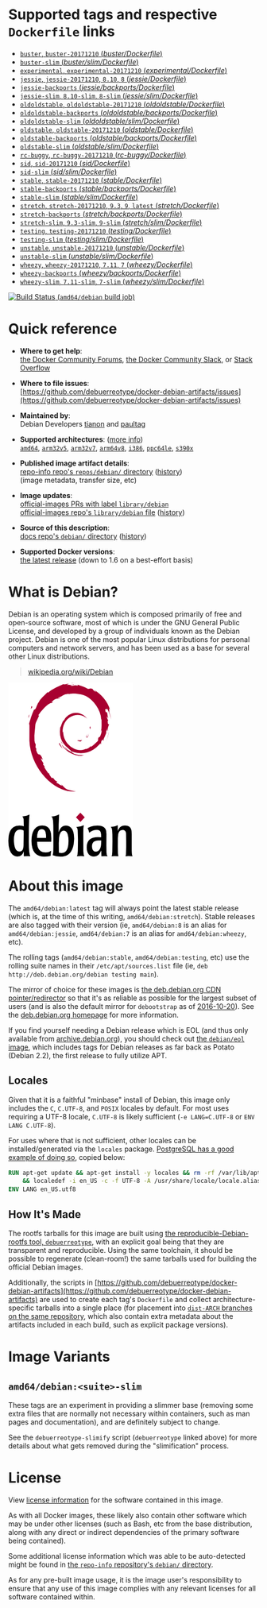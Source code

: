 <!--

********************************************************************************

WARNING:

    DO NOT EDIT "debian/README.md"

    IT IS AUTO-GENERATED

    (from the other files in "debian/" combined with a set of templates)

********************************************************************************

-->

# Supported tags and respective `Dockerfile` links

-	[`buster`, `buster-20171210` (*buster/Dockerfile*)](https://github.com/debuerreotype/docker-debian-artifacts/blob/6af0f6159c515601731d92972a245199337e3ca6/buster/Dockerfile)
-	[`buster-slim` (*buster/slim/Dockerfile*)](https://github.com/debuerreotype/docker-debian-artifacts/blob/6af0f6159c515601731d92972a245199337e3ca6/buster/slim/Dockerfile)
-	[`experimental`, `experimental-20171210` (*experimental/Dockerfile*)](https://github.com/debuerreotype/docker-debian-artifacts/blob/6af0f6159c515601731d92972a245199337e3ca6/experimental/Dockerfile)
-	[`jessie`, `jessie-20171210`, `8.10`, `8` (*jessie/Dockerfile*)](https://github.com/debuerreotype/docker-debian-artifacts/blob/6af0f6159c515601731d92972a245199337e3ca6/jessie/Dockerfile)
-	[`jessie-backports` (*jessie/backports/Dockerfile*)](https://github.com/debuerreotype/docker-debian-artifacts/blob/6af0f6159c515601731d92972a245199337e3ca6/jessie/backports/Dockerfile)
-	[`jessie-slim`, `8.10-slim`, `8-slim` (*jessie/slim/Dockerfile*)](https://github.com/debuerreotype/docker-debian-artifacts/blob/6af0f6159c515601731d92972a245199337e3ca6/jessie/slim/Dockerfile)
-	[`oldoldstable`, `oldoldstable-20171210` (*oldoldstable/Dockerfile*)](https://github.com/debuerreotype/docker-debian-artifacts/blob/6af0f6159c515601731d92972a245199337e3ca6/oldoldstable/Dockerfile)
-	[`oldoldstable-backports` (*oldoldstable/backports/Dockerfile*)](https://github.com/debuerreotype/docker-debian-artifacts/blob/6af0f6159c515601731d92972a245199337e3ca6/oldoldstable/backports/Dockerfile)
-	[`oldoldstable-slim` (*oldoldstable/slim/Dockerfile*)](https://github.com/debuerreotype/docker-debian-artifacts/blob/6af0f6159c515601731d92972a245199337e3ca6/oldoldstable/slim/Dockerfile)
-	[`oldstable`, `oldstable-20171210` (*oldstable/Dockerfile*)](https://github.com/debuerreotype/docker-debian-artifacts/blob/6af0f6159c515601731d92972a245199337e3ca6/oldstable/Dockerfile)
-	[`oldstable-backports` (*oldstable/backports/Dockerfile*)](https://github.com/debuerreotype/docker-debian-artifacts/blob/6af0f6159c515601731d92972a245199337e3ca6/oldstable/backports/Dockerfile)
-	[`oldstable-slim` (*oldstable/slim/Dockerfile*)](https://github.com/debuerreotype/docker-debian-artifacts/blob/6af0f6159c515601731d92972a245199337e3ca6/oldstable/slim/Dockerfile)
-	[`rc-buggy`, `rc-buggy-20171210` (*rc-buggy/Dockerfile*)](https://github.com/debuerreotype/docker-debian-artifacts/blob/6af0f6159c515601731d92972a245199337e3ca6/rc-buggy/Dockerfile)
-	[`sid`, `sid-20171210` (*sid/Dockerfile*)](https://github.com/debuerreotype/docker-debian-artifacts/blob/6af0f6159c515601731d92972a245199337e3ca6/sid/Dockerfile)
-	[`sid-slim` (*sid/slim/Dockerfile*)](https://github.com/debuerreotype/docker-debian-artifacts/blob/6af0f6159c515601731d92972a245199337e3ca6/sid/slim/Dockerfile)
-	[`stable`, `stable-20171210` (*stable/Dockerfile*)](https://github.com/debuerreotype/docker-debian-artifacts/blob/6af0f6159c515601731d92972a245199337e3ca6/stable/Dockerfile)
-	[`stable-backports` (*stable/backports/Dockerfile*)](https://github.com/debuerreotype/docker-debian-artifacts/blob/6af0f6159c515601731d92972a245199337e3ca6/stable/backports/Dockerfile)
-	[`stable-slim` (*stable/slim/Dockerfile*)](https://github.com/debuerreotype/docker-debian-artifacts/blob/6af0f6159c515601731d92972a245199337e3ca6/stable/slim/Dockerfile)
-	[`stretch`, `stretch-20171210`, `9.3`, `9`, `latest` (*stretch/Dockerfile*)](https://github.com/debuerreotype/docker-debian-artifacts/blob/6af0f6159c515601731d92972a245199337e3ca6/stretch/Dockerfile)
-	[`stretch-backports` (*stretch/backports/Dockerfile*)](https://github.com/debuerreotype/docker-debian-artifacts/blob/6af0f6159c515601731d92972a245199337e3ca6/stretch/backports/Dockerfile)
-	[`stretch-slim`, `9.3-slim`, `9-slim` (*stretch/slim/Dockerfile*)](https://github.com/debuerreotype/docker-debian-artifacts/blob/6af0f6159c515601731d92972a245199337e3ca6/stretch/slim/Dockerfile)
-	[`testing`, `testing-20171210` (*testing/Dockerfile*)](https://github.com/debuerreotype/docker-debian-artifacts/blob/6af0f6159c515601731d92972a245199337e3ca6/testing/Dockerfile)
-	[`testing-slim` (*testing/slim/Dockerfile*)](https://github.com/debuerreotype/docker-debian-artifacts/blob/6af0f6159c515601731d92972a245199337e3ca6/testing/slim/Dockerfile)
-	[`unstable`, `unstable-20171210` (*unstable/Dockerfile*)](https://github.com/debuerreotype/docker-debian-artifacts/blob/6af0f6159c515601731d92972a245199337e3ca6/unstable/Dockerfile)
-	[`unstable-slim` (*unstable/slim/Dockerfile*)](https://github.com/debuerreotype/docker-debian-artifacts/blob/6af0f6159c515601731d92972a245199337e3ca6/unstable/slim/Dockerfile)
-	[`wheezy`, `wheezy-20171210`, `7.11`, `7` (*wheezy/Dockerfile*)](https://github.com/debuerreotype/docker-debian-artifacts/blob/6af0f6159c515601731d92972a245199337e3ca6/wheezy/Dockerfile)
-	[`wheezy-backports` (*wheezy/backports/Dockerfile*)](https://github.com/debuerreotype/docker-debian-artifacts/blob/6af0f6159c515601731d92972a245199337e3ca6/wheezy/backports/Dockerfile)
-	[`wheezy-slim`, `7.11-slim`, `7-slim` (*wheezy/slim/Dockerfile*)](https://github.com/debuerreotype/docker-debian-artifacts/blob/6af0f6159c515601731d92972a245199337e3ca6/wheezy/slim/Dockerfile)

[![Build Status](https://doi-janky.infosiftr.net/job/multiarch/job/amd64/job/debian/badge/icon) (`amd64/debian` build job)](https://doi-janky.infosiftr.net/job/multiarch/job/amd64/job/debian/)

# Quick reference

-	**Where to get help**:  
	[the Docker Community Forums](https://forums.docker.com/), [the Docker Community Slack](https://blog.docker.com/2016/11/introducing-docker-community-directory-docker-community-slack/), or [Stack Overflow](https://stackoverflow.com/search?tab=newest&q=docker)

-	**Where to file issues**:  
	[https://github.com/debuerreotype/docker-debian-artifacts/issues](https://github.com/debuerreotype/docker-debian-artifacts/issues)

-	**Maintained by**:  
	Debian Developers [tianon](https://qa.debian.org/developer.php?login=tianon) and [paultag](https://qa.debian.org/developer.php?login=paultag)

-	**Supported architectures**: ([more info](https://github.com/docker-library/official-images#architectures-other-than-amd64))  
	[`amd64`](https://hub.docker.com/r/amd64/debian/), [`arm32v5`](https://hub.docker.com/r/arm32v5/debian/), [`arm32v7`](https://hub.docker.com/r/arm32v7/debian/), [`arm64v8`](https://hub.docker.com/r/arm64v8/debian/), [`i386`](https://hub.docker.com/r/i386/debian/), [`ppc64le`](https://hub.docker.com/r/ppc64le/debian/), [`s390x`](https://hub.docker.com/r/s390x/debian/)

-	**Published image artifact details**:  
	[repo-info repo's `repos/debian/` directory](https://github.com/docker-library/repo-info/blob/master/repos/debian) ([history](https://github.com/docker-library/repo-info/commits/master/repos/debian))  
	(image metadata, transfer size, etc)

-	**Image updates**:  
	[official-images PRs with label `library/debian`](https://github.com/docker-library/official-images/pulls?q=label%3Alibrary%2Fdebian)  
	[official-images repo's `library/debian` file](https://github.com/docker-library/official-images/blob/master/library/debian) ([history](https://github.com/docker-library/official-images/commits/master/library/debian))

-	**Source of this description**:  
	[docs repo's `debian/` directory](https://github.com/docker-library/docs/tree/master/debian) ([history](https://github.com/docker-library/docs/commits/master/debian))

-	**Supported Docker versions**:  
	[the latest release](https://github.com/docker/docker-ce/releases/latest) (down to 1.6 on a best-effort basis)

# What is Debian?

Debian is an operating system which is composed primarily of free and open-source software, most of which is under the GNU General Public License, and developed by a group of individuals known as the Debian project. Debian is one of the most popular Linux distributions for personal computers and network servers, and has been used as a base for several other Linux distributions.

> [wikipedia.org/wiki/Debian](https://en.wikipedia.org/wiki/Debian)

![logo](https://raw.githubusercontent.com/docker-library/docs/b449be7df57e9ed9086bb5821bfb5d6cdc5d67a4/debian/logo.png)

# About this image

The `amd64/debian:latest` tag will always point the latest stable release (which is, at the time of this writing, `amd64/debian:stretch`). Stable releases are also tagged with their version (ie, `amd64/debian:8` is an alias for `amd64/debian:jessie`, `amd64/debian:7` is an alias for `amd64/debian:wheezy`, etc).

The rolling tags (`amd64/debian:stable`, `amd64/debian:testing`, etc) use the rolling suite names in their `/etc/apt/sources.list` file (ie, `deb http://deb.debian.org/debian testing main`).

The mirror of choice for these images is [the deb.debian.org CDN pointer/redirector](https://deb.debian.org) so that it's as reliable as possible for the largest subset of users (and is also the default mirror for `debootstrap` as of [2016-10-20](https://anonscm.debian.org/cgit/d-i/debootstrap.git/commit/?id=9e8bc60ad1ccf3a25ce7890526b70059f3e770de)). See the [deb.debian.org homepage](https://deb.debian.org) for more information.

If you find yourself needing a Debian release which is EOL (and thus only available from [archive.debian.org](http://archive.debian.org)), you should check out [the `debian/eol` image](https://hub.docker.com/r/debian/eol/), which includes tags for Debian releases as far back as Potato (Debian 2.2), the first release to fully utilize APT.

## Locales

Given that it is a faithful "minbase" install of Debian, this image only includes the `C`, `C.UTF-8`, and `POSIX` locales by default. For most uses requiring a UTF-8 locale, `C.UTF-8` is likely sufficient (`-e LANG=C.UTF-8` or `ENV LANG C.UTF-8`).

For uses where that is not sufficient, other locales can be installed/generated via the `locales` package. [PostgreSQL has a good example of doing so](https://github.com/docker-library/postgres/blob/69bc540ecfffecce72d49fa7e4a46680350037f9/9.6/Dockerfile#L21-L24), copied below:

```dockerfile
RUN apt-get update && apt-get install -y locales && rm -rf /var/lib/apt/lists/* \
	&& localedef -i en_US -c -f UTF-8 -A /usr/share/locale/locale.alias en_US.UTF-8
ENV LANG en_US.utf8
```

## How It's Made

The rootfs tarballs for this image are built using [the reproducible-Debian-rootfs tool, `debuerreotype`](https://github.com/debuerreotype/debuerreotype), with an explicit goal being that they are transparent and reproducible. Using the same toolchain, it should be possible to regenerate (clean-room!) the same tarballs used for building the official Debian images.

Additionally, the scripts in [https://github.com/debuerreotype/docker-debian-artifacts](https://github.com/debuerreotype/docker-debian-artifacts) are used to create each tag's `Dockerfile` and collect architecture-specific tarballs into a single place (for placement into [`dist-ARCH` branches on the same repository](https://github.com/debuerreotype/docker-debian-artifacts/branches), which also contain extra metadata about the artifacts included in each build, such as explicit package versions).

# Image Variants

## `amd64/debian:<suite>-slim`

These tags are an experiment in providing a slimmer base (removing some extra files that are normally not necessary within containers, such as man pages and documentation), and are definitely subject to change.

See the `debuerreotype-slimify` script (`debuerreotype` linked above) for more details about what gets removed during the "slimification" process.

# License

View [license information](https://www.debian.org/social_contract#guidelines) for the software contained in this image.

As with all Docker images, these likely also contain other software which may be under other licenses (such as Bash, etc from the base distribution, along with any direct or indirect dependencies of the primary software being contained).

Some additional license information which was able to be auto-detected might be found in [the `repo-info` repository's `debian/` directory](https://github.com/docker-library/repo-info/tree/master/repos/debian).

As for any pre-built image usage, it is the image user's responsibility to ensure that any use of this image complies with any relevant licenses for all software contained within.
